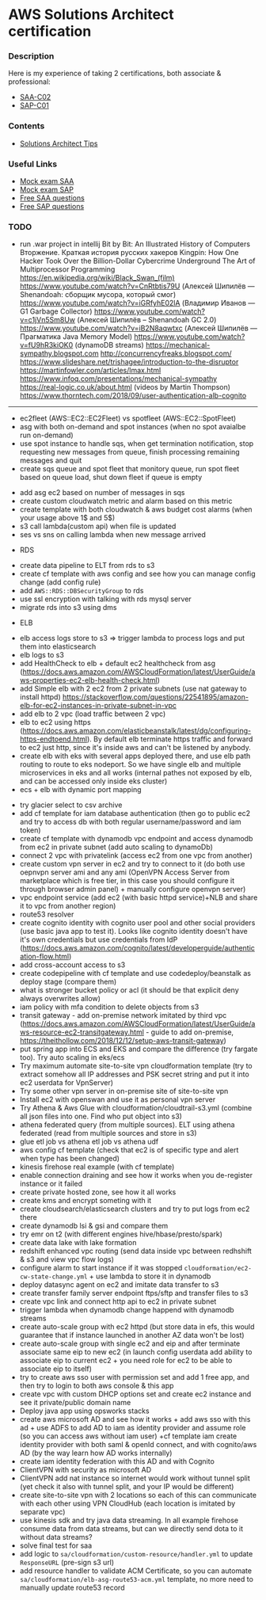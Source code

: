 # AWS Solutions Architect certification

### Description
Here is my experience of taking 2 certifications, both associate & professional:
* [SAA-C02](https://aws.amazon.com/certification/certified-solutions-architect-associate)
* [SAP-C01](https://aws.amazon.com/certification/certified-solutions-architect-professional)

### Contents
* [Solutions Architect Tips](https://github.com/dgaydukov/cert-aws/blob/master/sa/files/sa.md)

### Useful Links
* [Mock exam SAA](https://www.whizlabs.com/aws-solutions-architect-associate)
* [Mock exam SAP](https://www.whizlabs.com/aws-solutions-architect-professional)
* [Free SAA questions](https://www.examtopics.com/exams/amazon/aws-certified-solutions-architect-associate-saa-c02)
* [Free SAP questions](https://www.examtopics.com/exams/amazon/aws-certified-solutions-architect-professional)

### TODO
* run .war project in intellij
Bit by Bit: An Illustrated History of Computers
Вторжение. Краткая история русских хакеров
Kingpin: How One Hacker Took Over the Billion-Dollar Cybercrime Underground
The Art of Multiprocessor Programming
https://en.wikipedia.org/wiki/Black_Swan_(film)
https://www.youtube.com/watch?v=CnRtbtis79U (Алексей Шипилёв — Shenandoah: сборщик мусора, который смог)
https://www.youtube.com/watch?v=iGRfyhE02lA (Владимир Иванов — G1 Garbage Collector)
https://www.youtube.com/watch?v=c1jVn5Sm8Uw (Алексей Шипилёв – Shenandoah GC 2.0)
https://www.youtube.com/watch?v=iB2N8aqwtxc (Алексей Шипилёв — Прагматика Java Memory Model)
https://www.youtube.com/watch?v=fU9hR3kiOK0 (dynamoDB streams)
https://mechanical-sympathy.blogspot.com
http://concurrencyfreaks.blogspot.com/
https://www.slideshare.net/trishagee/introduction-to-the-disruptor
https://martinfowler.com/articles/lmax.html
https://www.infoq.com/presentations/mechanical-sympathy
https://real-logic.co.uk/about.html (videos by Martin Thompson)
https://www.thorntech.com/2018/09/user-authentication-alb-cognito
----------------------------------------------------------------------------------------------
* ec2fleet (AWS::EC2::EC2Fleet) vs spotfleet (AWS::EC2::SpotFleet)
* asg with both on-demand and spot instances (when no spot avaialbe run on-demand)
* use spot instance to handle sqs, when get termination notification, stop requesting new messages from queue, finish processing remaining messages and quit
* create sqs queue and spot fleet that monitory queue, run spot fleet based on queue load, shut down fleet if queue is empty
+ add asg ec2 based on number of messages in sqs
+ create custom cloudwatch metric and alarm based on this metric
+ create template with both cloudwatch & aws budget cost alarms (when your usage above 1$ and 5$)
+ s3 call lambda(custom api) when file is updated
+ ses vs sns on calling lambda when new message arrived
* RDS
+ create data pipeline to ELT from rds to s3
+ create cf template with aws config and see how you can manage config change (add config rule)
+ add `AWS::RDS::DBSecurityGroup` to rds
+ use ssl encryption with talking with rds mysql server
+ migrate rds into s3 using dms
* ELB
+ elb access logs store to s3 => trigger lambda to process logs and put them into elasticsearch
+ elb logs to s3
+ add HealthCheck to elb + default ec2 healthcheck from asg (https://docs.aws.amazon.com/AWSCloudFormation/latest/UserGuide/aws-properties-ec2-elb-health-check.html)
+ add Simple elb with 2 ec2 from 2 private subnets (use nat gateway to install httpd) https://stackoverflow.com/questions/22541895/amazon-elb-for-ec2-instances-in-private-subnet-in-vpc
+ add elb to 2 vpc (load traffic between 2 vpc)
+ elb to ec2 using https (https://docs.aws.amazon.com/elasticbeanstalk/latest/dg/configuring-https-endtoend.html). By default elb terminate https traffic and forward to ec2 just http, since it's inside aws and can't be listened by anybody.
+ create elb with eks with several apps deployed there, and use elb path routing to route to eks nodeport. So we have single elb and multiple microservices in eks and all works (internal pathes not exposed by elb, and can be accessed only inside eks cluster)
+ ecs + elb with dynamic port mapping
* try glacier select to csv archive
* add cf template for iam database authentication (then go to public ec2 and try to access db with both regular username/password and iam token)
* create cf template with dynamodb vpc endpoint and access dynamodb from ec2 in private subnet (add auto scaling to dynamoDb)
* connect 2 vpc with privatelink (access ec2 from one vpc from another)
* create custom vpn server in ec2 and try to connect to it (do both use oepnvpn server ami and any ami (OpenVPN Access Server from marketplace which is free tier, in this case you should configure it through browser admin panel) + manually configure openvpn server)
* vpc endpoint service (add ec2 (with basic httpd service)+NLB and share it to vpc from another region)
* route53 resolver
* create cognito identity with cognito user pool and other social providers (use basic java app to test it). Looks like cognito identity doesn't have it's own credentials but use credentials from IdP (https://docs.aws.amazon.com/cognito/latest/developerguide/authentication-flow.html)
* add cross-account access to s3
* create codepipeline with cf template and use codedeploy/beanstalk as deploy stage (compare them)
* what is stronger bucket policy or acl (it should be that explicit deny always overwrites allow)
* iam policy with mfa condition to delete objects from s3
* transit gateway - add on-premise network imitated by third vpc (https://docs.aws.amazon.com/AWSCloudFormation/latest/UserGuide/aws-resource-ec2-transitgateway.html - guide to add on-premise, https://theithollow.com/2018/12/12/setup-aws-transit-gateway)
* put spring app into ECS and EKS and compare the difference (try fargate too). Try auto scaling in eks/ecs
* Try maximum automate site-to-site vpn cloudformation template (try to extract somehow all IP addresses and PSK secret string and put it into ec2 userdata for VpnServer)
* Try some other vpn server in on-premise site of site-to-site vpn
* Install ec2 with openswan and use it as personal vpn server
* Try Athena & Aws Glue with cloudformation/cloudtrail-s3.yml (combine all json files into one. Find who put object into s3)
* athena federated query (from multiple sources). ELT using athena federated (read from multiple sources and store in s3)
* glue etl job vs athena etl job vs athena udf
* aws config cf template (check that ec2 is of specific type and alert when type has been changed)
* kinesis firehose real example (with cf template)
* enable connection draining and see how it works when you de-register instance or it failed
* create private hosted zone, see how it all works
* create kms and encrypt someting with it
* create cloudsearch/elasticsearch clusters and try to put logs from ec2 there
* create dynamodb lsi & gsi and compare them
* try emr on t2 (with different engines hive/hbase/presto/spark)
* create data lake with lake formation
* redshift enhanced vpc routing (send data inside vpc between redhshift & s3 and view vpc flow logs)
* configure alarm to start instance if it was stopped `cloudformation/ec2-cw-state-change.yml` + use lambda to store it in dynamodb
* deploy datasync agent on ec2 and imitate data transfer to s3
* create transfer family server endpoint ftps/sftp and transfer files to s3
* create vpc link and connect http api to ec2 in private subnet
* trigger lambda when dynamodb change happend with dynamodb streams
* create auto-scale group with ec2 httpd (but store data in efs, this would guarantee that if instance launched in another AZ data won't be lost)
* create auto-scale group with single ec2 and eip and after terminate associate same eip to new ec2 (in launch config userdata add ability to associate eip to current ec2 + you need role for ec2 to be able to associate eip to itself)
* try to create aws sso user with permission set and add 1 free app, and then try to login to both aws console & this app
* create vpc with custom DHCP options set and create ec2 instance and see it private/public domain name
* Deploy java app using opsworks stacks
* create aws microsoft AD and see how it works + add aws sso with this ad + use ADFS to add AD to iam as identity provider and assume role (so you can access aws without iam user)
+cf template iam create identity provider with both saml & openId connect, and with cognito/aws AD (by the way learn how AD works internally)
* create iam identity federation with this AD and with Cognito
* ClientVPN with security as microsoft AD
* ClientVPN add nat instance so internet would work without tunnel split (yet check it also with tunnel split, and your IP would be different)
* create site-to-site vpn with 2 locations so each of this can communicate with each other using VPN CloudHub (each location is imitated by separate vpc)
* use kinesis sdk and try java data streaming. In all example firehose consume data from data streams, but can we directly send dota to it without data streams?
* solve final test for saa
* add logic to `sa/cloudformation/custom-resource/handler.yml` to update `ResponseURL` (pre-sign s3 url)
* add resource handler to validate ACM Certificate, so you can automate `sa/cloudformation/elb-asg-route53-acm.yml` template, no more need to manually update route53 record